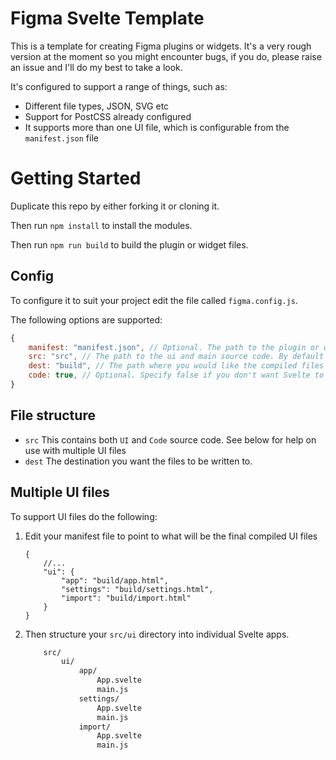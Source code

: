 # Figma Svelte Template

This is a template for creating Figma plugins or widgets. It's a very rough version at the moment so you might encounter bugs, if you do, please raise an issue and I'll do my best to take a look.

It's configured to support a range of things, such as:

- Different file types, JSON, SVG etc
- Support for PostCSS already configured
- It supports more than one UI file, which is configurable from the `manifest.json` file


# Getting Started

Duplicate this repo by either forking it or cloning it.

Then run `npm install` to install the modules.

Then run `npm run build` to build the plugin or widget files.

## Config

To configure it to suit your project edit the file called `figma.config.js`.

The following options are supported:

```js
{
    manifest: "manifest.json", // Optional. The path to the plugin or widget's manifest file
    src: "src", // The path to the ui and main source code. By default the template looks for ui code inside `/ui` and code inside `/code`.
    dest: "build", // The path where you would like the compiled files to be created (this must match what's in your manifest),
    code: true, // Optional. Specify false if you don't want Svelte to bundle the main code. Useful if you want to use another bundler for this
}
```

## File structure

- `src` This contains both `UI` and `Code` source code. See below for help on use with multiple UI files
- `dest` The destination you want the files to be written to.

## Multiple UI files

To support UI files do the following:

1. Edit your manifest file to point to what will be the final compiled UI files
    ```jsonc
    {
        //...
        "ui": {
            "app": "build/app.html",
            "settings": "build/settings.html",
            "import": "build/import.html"
        }
    }
    ```
2. Then structure your `src/ui` directory into individual Svelte apps.
    ```bash
        src/
            ui/
                app/
                    App.svelte
                    main.js
                settings/
                    App.svelte
                    main.js
                import/
                    App.svelte
                    main.js
    ```

